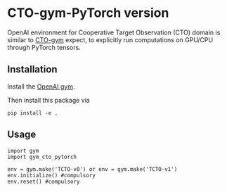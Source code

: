 # CTO-gym-PyTorch version
OpenAI environment for Cooperative Target Observation (CTO) domain is similar to [CTO-gym](https://github.com/SaiKrishna369/CTO-gym) expect, to explicitly run computations on GPU/CPU through PyTorch tensors.


## Installation

Install the [OpenAI gym](https://gym.openai.com/docs/).

Then install this package via

```
pip install -e .
```

## Usage

```
import gym
import gym_cto_pytorch

env = gym.make('TCTO-v0') or env = gym.make('TCTO-v1')
env.initialize() #compulsory
env.reset() #compulsory
```